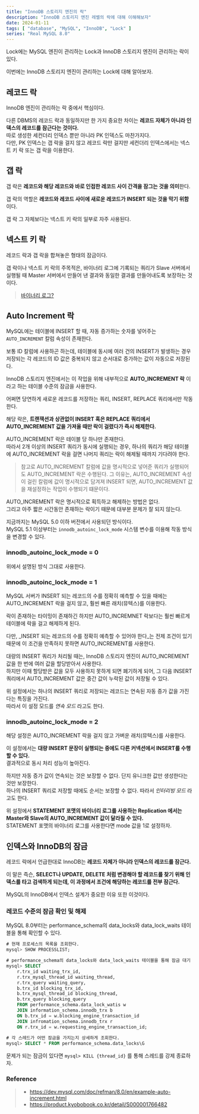 ```yaml
---
title: "InnoDB 스토리지 엔진의 락"
description: "InnoDB 스토리지 엔진 레벨의 락에 대해 이해해보자"
date: 2024-01-11
tags: [ "database", "MySQL", "InnoDB", "Lock" ]
series: "Real MySQL 8.0"
---
```


Lock에는 MySQL 엔진이 관리하는 Lock과 InnoDB 스토리지 엔진이 관리하는 락이 있다.

이번에는 InnoDB 스토리지 엔진이 관리하는 Lock에 대해 알아보자.

## 레코드 락

InnoDB 엔진이 관리하는 락 중에서 핵심이다.

다른 DBMS의 레코드 락과 동일하지만 한 가지 중요한 차이는 **레코드 자체가 아니라 인덱스의 레코드를 잠근다는 것이다.**<br>
따로 생성한 세컨더리 인덱스 뿐만 아니라 PK 인덱스도 마찬가지다.<br>
다만, PK 인덱스는 갭 락을 걸지 않고 레코드 락만 걸지만 세컨더리 인덱스에서는 넥스트 키 락 또는 갭 락을 이용한다.

## 갭 락

갭 락은 **레코드와 해당 레코드와 바로 인접한 레코드 사이 간격을 잠그는 것을 의미**한다.

갭 락의 역할은 **레코드와 레코드 사이에 새로운 레코드가 INSERT 되는 것을 막기 위함**이다.

갭 락 그 자체보다는 넥스트 키 락의 일부로 자주 사용된다.

## 넥스트 키 락

레코드 락과 갭 락을 합쳐놓은 형태의 잠금이다.

갭 락이나 넥스트 키 락의 주목적은, 바이너리 로그에 기록되는 쿼리가 Slave 서버에서 실행될 때 Master 서버에서 만들어 낸 결과와 동일한 결과를 만들어내도록 보장하는 것이다.

> [바이너리 로그?](https://www.linux.co.kr/bbs/board.php?bo_table=lecture&wr_id=5775)

## Auto Increment 락

MySQL에는 테이블에 INSERT 할 때, 자동 증가하는 숫자를 넣어주는 `AUTO_INCREMENT` 칼럼 속성이 존재한다.

보통 ID 칼럼에 사용하곤 하는데, 테이블에 동시에 여러 건의 INSERT가 발생하는 경우 저장되는 각 레코드의 ID 값은 중복되지 않고 순서대로 증가하는 값이 자동으로 저장된다.

InnoDB 스토리지 엔진에서는 이 작업을 위해 내부적으로 **AUTO_INCREMENT 락** 이라고 하는 테이블 수준의 잠금을 사용한다.

어쩌면 당연하게 새로운 레코드를 저장하는 쿼리, INSERT, REPLACE 쿼리에서만 작동한다.

해당 락은, **트랜잭션과 상관없이 INSERT 혹은 REPLACE 쿼리에서 AUTO_INCREMENT 값을 가져올 때만 락이 걸렸다가 즉시 해제한다.**

AUTO_INCREMENT 락은 테이블 당 하나만 존재한다.<br>
따라서 2개 이상의 INSERT 쿼리가 동시에 실행되는 경우, 하나의 쿼리가 해당 테이블에 AUTO_INCREMENT 락을 걸면 나머지 쿼리는 락이 해제될 때까지 기다려야 한다.

> 참고로 AUTO_INCREMENT 칼럼에 값을 명시적으로 넣어준 쿼리가 실행되어도 AUTO_INCREMENT 락은 수행된다. 그 이유는, AUTO_INCREMENT 속성이 걸린 칼럼에 값이 명시적으로 담겨져
> INSERT 되면, AUTO_INCREMENT 값을 재설정하는 작업이 수행되기 떄문이다.

AUTO_INCREMENT 락은 명시적으로 획득하고 해제하는 방법은 없다.<br>
그리고 아주 짧은 시간동안 존재하는 락이기 때문에 대부분 문제가 잘 되지 않는다.

지금까지는 MySQL 5.0 이하 버전에서 사용되던 방식이다.<br>
MySQL 5.1 이상부터는 `innodb_autoinc_lock_mode` 시스템 변수를 이용해 작동 방식을 변경할 수 있다.

### innodb_autoinc_lock_mode = 0

위에서 설명된 방식 그대로 사용한다.

### innodb_autoinc_lock_mode = 1

MySQL 서버가 INSERT 되는 레코드의 수를 정확히 예측할 수 있을 때에는 AUTO_INCREMENT 락을 걸지 않고, 훨씬 빠른 래치(뮤텍스)를 이용한다.

락이 존재하는 타이밍이 존재하긴 하지만 AUTO_INCREMNET 락보다는 훨씬 빠르게 테이블에 락을 걸고 해제하게 된다.

다만, _INSERT 되는 레코드의 수를 정확히 예측할 수 있어야 한다_는 전제 조건이 있기 때문에 이 조건을 만족하지 못하면 AUTO_INCREMENT를 사용한다.

대량의 INSERT 쿼리가 처리될 때는, InnoDB 스토리지 엔진이 AUTO_INCREMENT 값을 한 번에 여러 값을 할당받아서 사용한다.<br>
하지만 이때 할당받은 값을 모두 사용하지 못하게 되면 폐기하게 되어, 그 다음 INSERT 쿼리에서 AUTO_INCREMENT 값은 중간 값이 누락된 값이 저장될 수 있다.

위 설정에서는 하나의 INSERT 쿼리로 저장되는 레코드는 연속된 자동 증가 값을 가진다는 특징을 가진다.<br>
따라서 이 설정 모드를 _연속 모드_ 라고도 한다.

### innodb_autoinc_lock_mode = 2

해당 설정은 AUTO_INCREMENT 락을 걸지 않고 가벼운 래치(뮤텍스)를 사용한다.

이 설정에서는 **대량 INSERT 문장이 실행되는 중에도 다른 커넥션에서 INSERT를 수행할 수 있다.**<br>
결과적으로 동시 처리 성능이 높아진다.

하지만 자동 증가 값이 연속되는 것은 보장할 수 없다. 단지 유니크한 값만 생성한다는 것만 보장한다.<br>
하나의 INSERT 쿼리로 저장할 때에도 순서는 보장할 수 없다. 따라서 _인터리빙 모드_ 라고도 한다.

위 설정에서 **STATEMENT 포맷의 바이너리 로그를 사용하는 Replication 에서는 Master와 Slave의 AUTO_INCREMENT 값이 달라질 수 있다.**<br>
STATEMENT 포맷의 바이너리 로그를 사용한다면 mode 값을 1로 설정하자.

## 인덱스와 InnoDB의 잠금

레코드 락에서 언급한대로 InnoDB는 **레코드 자체가 아니라 인덱스의 레코드를 잠근다.**

이 말은 즉슨, **SELECT나 UPDATE, DELETE 처럼 변경해야 할 레코드를 찾기 위해 인덱스를 타고 검색하게 되는데, 이 과정에서 조건에 해당하는 레코드를 전부 잠근다.**

MySQL의 InnoDB에서 인덱스 설계가 중요한 이유 또한 이것이다.

### 레코드 수준의 잠금 확인 및 해제

MySQL 8.0부터는 performance_schema의 data_locks와 data_lock_waits 테이블을 통해 확인할 수 있다.

```sql
# 현재 프로세스의 목록을 조회한다.
mysql> SHOW PROCESSLIST;

# performance_schema의 data_locks와 data_lock_waits 테이블을 통해 잠금 대기 순서를 조회한다.
mysql> SELECT 
    r.trx_id waiting_trx_id, 
    r.trx_mysql_thread_id waiting_thread, 
    r.trx_query waiting_query, 
    b.trx_id blocking_trx_id,
    b.trx_mysql_thread_id blocking_thread, 
    b.trx_query blocking_query 
    FROM performance_schema.data_lock_watis w
    JOIN information_schema.innodb_trx b
    ON b.trx_id = w.blocking_engine_transaction_id
    JOIN infromation_schema.innodb_trx r
    ON r.trx_id = w.requesting_engine_transaction_id;
    
# 각 스레드가 어떤 잠금을 가지는지 상세하게 조회한다.
mysql> SELECT * FROM performance_schema.data_locks\G
```

문제가 되는 잠금이 있다면 `mysql> KILL {thread_id}` 를 통해 스레드를 강제 종료하자.

### Reference

> - https://dev.mysql.com/doc/refman/8.0/en/example-auto-increment.html
> - https://product.kyobobook.co.kr/detail/S000001766482